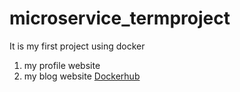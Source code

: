 # microservice_termproject
It is my first project using docker
1. my profile website
2. my blog website
[Dockerhub](https://hub.docker.com/repository/docker/briankim0809/project1/general) 
